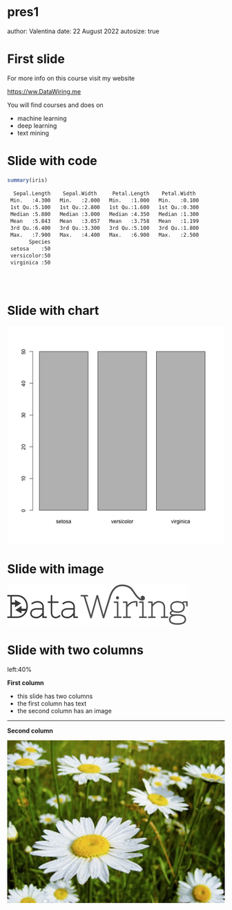 pres1
========================================================
author: Valentina
date: 22 August 2022
autosize: true

First slide
========================================================

For more info on this course visit my website  

<https://ww.DataWiring.me>

You will find courses and does on  

- machine learning
- deep learning
- text mining

Slide with code
========================================================


```r
summary(iris)
```

```
  Sepal.Length    Sepal.Width     Petal.Length    Petal.Width   
 Min.   :4.300   Min.   :2.000   Min.   :1.000   Min.   :0.100  
 1st Qu.:5.100   1st Qu.:2.800   1st Qu.:1.600   1st Qu.:0.300  
 Median :5.800   Median :3.000   Median :4.350   Median :1.300  
 Mean   :5.843   Mean   :3.057   Mean   :3.758   Mean   :1.199  
 3rd Qu.:6.400   3rd Qu.:3.300   3rd Qu.:5.100   3rd Qu.:1.800  
 Max.   :7.900   Max.   :4.400   Max.   :6.900   Max.   :2.500  
       Species  
 setosa    :50  
 versicolor:50  
 virginica :50  
                
                
                
```

Slide with chart
========================================================




![plot of chunk unnamed-chunk-3](pres1-figure/unnamed-chunk-3-1.png)

Slide with image
========================================================

![Logo DW](logo1.jpg)

Slide with two columns
===============
left:40%

**First column**
- this slide has two columns
-	the first column has text
-	the second column has an image

***
**Second column**

![Daisies](daisies.jpg)
